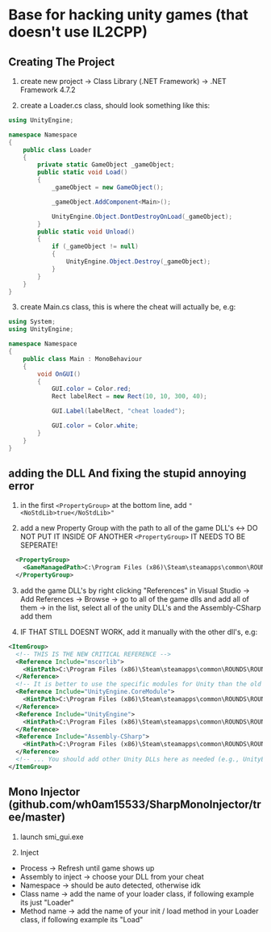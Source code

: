 # Base for hacking unity games (that doesn't use IL2CPP)

## Creating The Project

1. create new project -> Class Library (.NET Framework) -> .NET Framework 4.7.2

2. create a Loader.cs class, should look something like this:
```csharp
using UnityEngine;

namespace Namespace
{
    public class Loader
    {
        private static GameObject _gameObject;
        public static void Load()
        {
            _gameObject = new GameObject();

            _gameObject.AddComponent<Main>();

            UnityEngine.Object.DontDestroyOnLoad(_gameObject);
        }
        public static void Unload()
        {
            if (_gameObject != null)
            {
                UnityEngine.Object.Destroy(_gameObject);
            }
        }
    }
}
```

3. create Main.cs class, this is where the cheat will actually be, e.g:
```csharp
using System;
using UnityEngine;

namespace Namespace
{
    public class Main : MonoBehaviour
    {
        void OnGUI()
        {
            GUI.color = Color.red;
            Rect labelRect = new Rect(10, 10, 300, 40);

            GUI.Label(labelRect, "cheat loaded");

            GUI.color = Color.white;
        }
    }
}
```

## adding the DLL And fixing the stupid annoying error

1. in the first `<PropertyGroup>` at the bottom line, add `"<NoStdLib>true</NoStdLib>"`

2. add a new Property Group with the path to all of the game DLL's <-> DO NOT PUT IT INSIDE OF ANOTHER `<PropertyGroup>` IT NEEDS TO BE SEPERATE!
```xml
  <PropertyGroup>
    <GameManagedPath>C:\Program Files (x86)\Steam\steamapps\common\ROUNDS\ROUNDS_Data\Managed</GameManagedPath>
  </PropertyGroup>
```

3. add the game DLL's by right clicking "References" in Visual Studio -> Add References -> Browse -> go to all of the game dlls and add all of them -> in the list, select all of the unity DLL's and the Assembly-CSharp add them

4. IF THAT STILL DOESNT WORK, add it manually with the other dll's, e.g:
```xml
<ItemGroup>
  <!-- THIS IS THE NEW CRITICAL REFERENCE -->
  <Reference Include="mscorlib">
    <HintPath>C:\Program Files (x86)\Steam\steamapps\common\ROUNDS\ROUNDS_Data\Managed\mscorlib.dll</HintPath>
  </Reference>
  <!-- It is better to use the specific modules for Unity than the old monolithic UnityEngine.dll -->
  <Reference Include="UnityEngine.CoreModule">
    <HintPath>C:\Program Files (x86)\Steam\steamapps\common\ROUNDS\ROUNDS_Data\Managed\UnityEngine.CoreModule.dll</HintPath>
  </Reference>
  <Reference Include="UnityEngine">
    <HintPath>C:\Program Files (x86)\Steam\steamapps\common\ROUNDS\ROUNDS_Data\Managed\UnityEngine.dll</HintPath>
  </Reference>
  <Reference Include="Assembly-CSharp">
    <HintPath>C:\Program Files (x86)\Steam\steamapps\common\ROUNDS\ROUNDS_Data\Managed\Assembly-CSharp.dll</HintPath>
  </Reference>
  <!-- ... You should add other Unity DLLs here as needed (e.g., UnityEngine.IMGUIModule) -->
</ItemGroup>
```

## Mono Injector (github.com/wh0am15533/SharpMonoInjector/tree/master)

1. launch smi_gui.exe

2. Inject
- Process -> Refresh until game shows up
- Assembly to inject -> choose your DLL from your cheat
- Namespace -> should be auto detected, otherwise idk
- Class name -> add the name of your loader class, if following example its just "Loader"
- Method name -> add the name of your init / load method in your Loader class, if following example its "Load"
